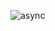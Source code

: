 ![async](https://user-images.githubusercontent.com/92692879/181404590-ac8cf799-52de-4903-a96a-e121d4b6059e.png)
